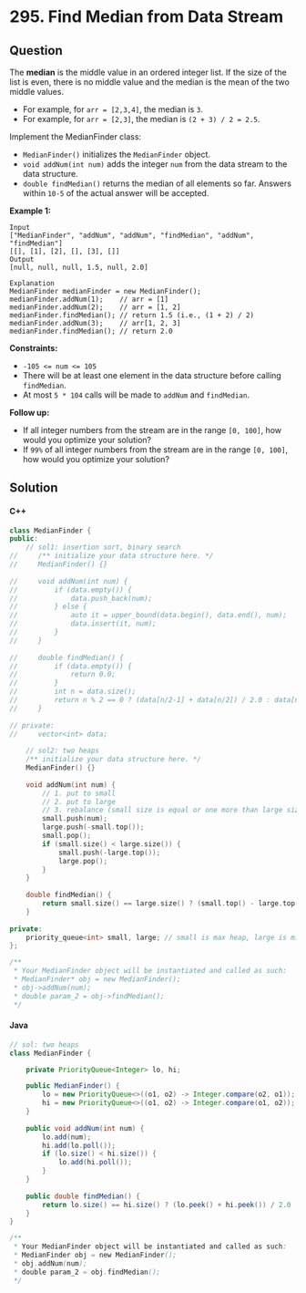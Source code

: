 # 295. Find Median from Data Stream

## Question

The **median** is the middle value in an ordered integer list. If the size of the list is even, there is no middle value and the median is the mean of the two middle values.

* For example, for `arr = [2,3,4]`, the median is `3`.
* For example, for `arr = [2,3]`, the median is `(2 + 3) / 2 = 2.5`.

Implement the MedianFinder class:

* `MedianFinder()` initializes the `MedianFinder` object.
* `void addNum(int num)` adds the integer `num` from the data stream to the data structure.
* `double findMedian()` returns the median of all elements so far. Answers within `10-5` of the actual answer will be accepted.

**Example 1:**

```
Input
["MedianFinder", "addNum", "addNum", "findMedian", "addNum", "findMedian"]
[[], [1], [2], [], [3], []]
Output
[null, null, null, 1.5, null, 2.0]

Explanation
MedianFinder medianFinder = new MedianFinder();
medianFinder.addNum(1);    // arr = [1]
medianFinder.addNum(2);    // arr = [1, 2]
medianFinder.findMedian(); // return 1.5 (i.e., (1 + 2) / 2)
medianFinder.addNum(3);    // arr[1, 2, 3]
medianFinder.findMedian(); // return 2.0
```

**Constraints:**

* `-105 <= num <= 105`
* There will be at least one element in the data structure before calling `findMedian`.
* At most `5 * 104` calls will be made to `addNum` and `findMedian`.

**Follow up:**

* If all integer numbers from the stream are in the range `[0, 100]`, how would you optimize your solution?
* If `99%` of all integer numbers from the stream are in the range `[0, 100]`, how would you optimize your solution?

## Solution

#### C++

```cpp
class MedianFinder {
public:
    // sol1: insertion sort, binary search
//     /** initialize your data structure here. */
//     MedianFinder() {}
    
//     void addNum(int num) {
//         if (data.empty()) {
//             data.push_back(num);
//         } else {
//             auto it = upper_bound(data.begin(), data.end(), num);
//             data.insert(it, num);
//         }
//     }
    
//     double findMedian() {
//         if (data.empty()) {
//             return 0.0;
//         }
//         int n = data.size();
//         return n % 2 == 0 ? (data[n/2-1] + data[n/2]) / 2.0 : data[n/2];
//     }
    
// private:
//     vector<int> data;
    
    // sol2: two heaps
    /** initialize your data structure here. */
    MedianFinder() {}
    
    void addNum(int num) {
        // 1. put to small
        // 2. put to large
        // 3. rebalance (small size is equal or one more than large size)
        small.push(num);
        large.push(-small.top());
        small.pop();
        if (small.size() < large.size()) {
            small.push(-large.top());
            large.pop();
        }
    }
    
    double findMedian() {
        return small.size() == large.size() ? (small.top() - large.top()) / 2.0 : small.top();
    }
    
private:
    priority_queue<int> small, large; // small is max heap, large is min heap
};

/**
 * Your MedianFinder object will be instantiated and called as such:
 * MedianFinder* obj = new MedianFinder();
 * obj->addNum(num);
 * double param_2 = obj->findMedian();
 */
```

#### Java

```java
// sol: two heaps
class MedianFinder {

    private PriorityQueue<Integer> lo, hi;

    public MedianFinder() {
        lo = new PriorityQueue<>((o1, o2) -> Integer.compare(o2, o1)); // max heap
        hi = new PriorityQueue<>((o1, o2) -> Integer.compare(o1, o2)); // min heap
    }
    
    public void addNum(int num) {
        lo.add(num);
        hi.add(lo.poll());
        if (lo.size() < hi.size()) {
            lo.add(hi.poll());
        }
    }
    
    public double findMedian() {
        return lo.size() == hi.size() ? (lo.peek() + hi.peek()) / 2.0 : lo.peek();
    }
}

/**
 * Your MedianFinder object will be instantiated and called as such:
 * MedianFinder obj = new MedianFinder();
 * obj.addNum(num);
 * double param_2 = obj.findMedian();
 */
```

